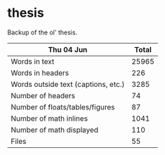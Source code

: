 thesis
======
Backup of the ol' thesis.

Thu 04 Jun | Total
---|---
Words in text| 25965
Words in headers| 226
Words outside text (captions, etc.)| 3285
Number of headers| 74
Number of floats/tables/figures| 87
Number of math inlines| 1041
Number of math displayed| 110
Files| 55


